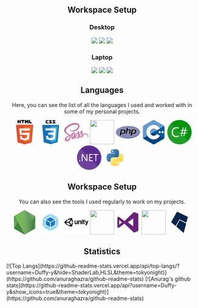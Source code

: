 <h2 align="center"> Workspace Setup </h2>
<h3 align="center"> Desktop </h3>
<p align="center">
  <img src="https://img.shields.io/badge/nvidia-gtx%201070-%2376B900.svg?&style=for-the-badge&logo=nvidia&logoColor=white"/>
  <img src="https://img.shields.io/badge/intel-core%20i5%206600K-%230071C5.svg?&style=for-the-badge&logo=intel&logoColor=white"/>
  <img src="https://img.shields.io/badge/windows-10-%230078D6.svg?&style=for-the-badge&logo=windows&logoColor=white"/>
</p>

<h3 align="center"> Laptop </h3>
<p align="center">
<img src="https://img.shields.io/badge/nvidia-rtx%202070-%2376B900.svg?&style=for-the-badge&logo=nvidia&logoColor=white"/>
<img src="https://img.shields.io/badge/intel-core%20i7%208750H-%230071C5.svg?&style=for-the-badge&logo=intel&logoColor=white"/>
<img src="https://img.shields.io/badge/windows-Razer%20Blade%2015-%230078D6.svg?&style=for-the-badge&logo=windows&logoColor=white"/>
</p>

<h2 align="center"> Languages </h2>
<p align="center">Here, you can see the list of all the languages I used and worked with in some of my personal projects. </p>
<p align="center">
  <img height="64" width="64" src="https://raw.githubusercontent.com/github/explore/80688e429a7d4ef2fca1e82350fe8e3517d3494d/topics/html/html.png" />
  <img height="64" width="64" src="https://raw.githubusercontent.com/github/explore/80688e429a7d4ef2fca1e82350fe8e3517d3494d/topics/css/css.png" />
  <img height="64" width="64" src="https://raw.githubusercontent.com/github/explore/80688e429a7d4ef2fca1e82350fe8e3517d3494d/topics/sass/sass.png" />
  <img height="64" width="64" src="https://www.vectorlogo.zone/logos/tailwindcss/tailwindcss-icon.svg" />
  <img height="64" width="64" src="https://raw.githubusercontent.com/github/explore/80688e429a7d4ef2fca1e82350fe8e3517d3494d/topics/php/php.png" />
  <img height="64" width="64" src="https://raw.githubusercontent.com/github/explore/80688e429a7d4ef2fca1e82350fe8e3517d3494d/topics/cpp/cpp.png" />
  <img height="64" width="64" src="https://raw.githubusercontent.com/github/explore/80688e429a7d4ef2fca1e82350fe8e3517d3494d/topics/csharp/csharp.png" />
  <img height="64" width="64" src="https://raw.githubusercontent.com/github/explore/93d8a67084f94b2a444e510199a6e7622e5b09a3/topics/dotnet/dotnet.png" />
  <img height="64" width="64" src="https://raw.githubusercontent.com/github/explore/80688e429a7d4ef2fca1e82350fe8e3517d3494d/topics/python/python.png" />
</p>

<h2 align="center"> Workspace Setup </h2>
<p align="center">You can also see the tools I used regularly to work on my projects. </p>
<p align="center">
  <img height="64" width="64" src="https://raw.githubusercontent.com/github/explore/80688e429a7d4ef2fca1e82350fe8e3517d3494d/topics/nodejs/nodejs.png" />
  <img height="64" width="64" src="https://raw.githubusercontent.com/github/explore/80688e429a7d4ef2fca1e82350fe8e3517d3494d/topics/webpack/webpack.png" />
  <img height="64" width="64" src="https://raw.githubusercontent.com/github/explore/80688e429a7d4ef2fca1e82350fe8e3517d3494d/topics/unity/unity.png" />
  <img height="64" width="64" src="https://www.vectorlogo.zone/logos/visualstudio_code/visualstudio_code-icon.svg" />
  <img height="64" width="64" src="https://github.com/gilbarbara/logos/blob/master/logos/visual-studio.svg" />
  <img height="64" width="64" src="https://www.vectorlogo.zone/logos/atom_io/atom_io-icon.svg" />
  <img height="64" width="64" src="https://raw.githubusercontent.com/vscode-icons/vscode-icons/master/icons/file_type_light_kite.svg" />
</p>


<h2 align="center"> Statistics </h2>
[![Top Langs](https://github-readme-stats.vercel.app/api/top-langs/?username=Duffy-y&hide=ShaderLab,HLSL&theme=tokyonight)](https://github.com/anuraghazra/github-readme-stats)
[![Anurag's github stats](https://github-readme-stats.vercel.app/api?username=Duffy-y&show_icons=true&theme=tokyonight)](https://github.com/anuraghazra/github-readme-stats)
